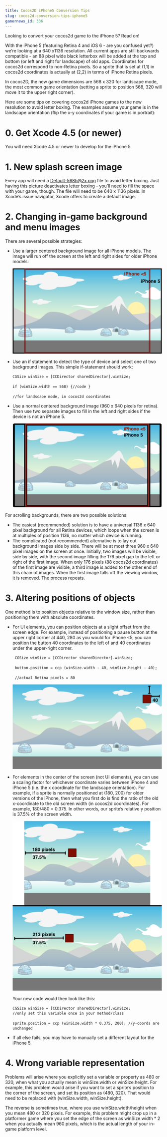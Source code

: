 ```yaml
---
title: Cocos2D iPhone5 Conversion Tips
slug: cocos2d-conversion-tips-iphone5
gamernews_id: 336
---
```


Looking to convert your cocos2d game to the iPhone 5? Read on!

With the iPhone 5 (featuring Retina 4 and iOS 6 - are you confused yet?) we’re looking at a 640 x1136 resolution. All current apps are still backwards compatible - an 88 pixel wide black letterbox will be added at the top and bottom (or left and right for landscape) of old apps. Coordinates for cocos2d correspond to non-Retina pixels. So a sprite that is set at (1,1) in cocos2d coordinates is actually at (2,2) in terms of iPhone Retina pixels.

In cocos2D, the new game dimensions are 568 x 320 for landscape mode, the most common game orientation (setting a sprite to position 568, 320 will move it to the upper right corner).

Here are some tips on covering cocos2d iPhone games to the new resolution to avoid letter boxing. The examples assume your game is in the landscape orientation (flip the x-y coordinates if your game is in portrait):

# 0. Get Xcode 4.5 (or newer)

You will need Xcode 4.5 or newer to develop for the iPhone 5.

# 1. New splash screen image

Every app will need a Default-568h@2x.png file to avoid letter boxing. Just having this picture deactivates letter boxing - you’ll need to fill the space with your game, though. The file will need to be 640 x 1136 pixels. In Xcode’s issue navigator, Xcode offers to create a default image.

# 2. Changing in-game background and menu images

There are several possible strategies:

*   Use a larger centered background image for all iPhone models. The image will run off the screen at the left and right sides for older iPhone models:

    ![](./iphone5conversion.png)

*   Use an if statement to detect the type of device and select one of two background images.
    This simple if-statement should work:

    	CGSize winSize = [CCDirector sharedDirector].winSize;

    	if (winSize.width == 568) {//code }

    	//for landscape mode, in cocos2d coordinates

*   Use a normal centered background image (960 x 640 pixels for retina). Then use two separate images to fill in the left and right sides if the device is not an iPhone 5.

    ![](./iphone5conversion_2.png)

For scrolling backgrounds, there are two possible solutions:

*   The easiest (recommended) solution is to have a universal 1136 x 640 pixel background for all Retina devices, which loops when the screen is at multiples of position 1136, no matter which device is running.</span>
*  The complicated (not recommended) alternative is to lay out background images side by side. There will be at most three 960 x 640 pixel images on the screen at once. Initially, two images will be visible, side by side, with the second image filling the 176 pixel gap to the left or right of the first image. When only 176 pixels (88 cocos2d coordinates) of the first image are visible, a third image is added to the other end of this chain of images. When the first image falls off the viewing window, it is removed. The process repeats.



# 3. Altering positions of objects

One method is to position objects relative to the window size, rather than positioning them with absolute coordinates.

*   For UI elements, you can position objects at a slight offset from the screen edge. For example, instead of positioning a pause button at the upper right corner at 440, 280 as you would for iPhone &lt;5, you can position the button 40 coordinates to the left of and 40 coordinates under the upper-right corner.

    	 CGSize winSize = [CCDirector sharedDirector].winSize;

    	 button.position = ccp (winSize.width - 40, winSize.height - 40);

    	 //actual Retina pixels = 80

    ![](./iphone5conversion_3.png)

*   For elements in the center of the screen (not UI elements), you can use a scaling factor for whichever coordinate varies between iPhone 4 and iPhone 5 (i.e. the x coordinate for the landscape orientation).
	For example, if a sprite is normally positioned at (180, 200) for older versions of the iPhone, then what you first do is find the ratio of the old x-coordinate to the old screen width (in cocos2d coordinates). For example, 180/480 = 0.375. In other words, our sprite’s relative y position is 37.5% of the screen width.

    ![](./iphone5conversion_4.png)

	Your new code would then look like this:

    	CGSize winSize = [CCDirector sharedDirector].winSize;
        //only set this variable once in your method/class

    	sprite.position = ccp (winSize.width * 0.375, 200); //y-coords are unchanged

*   If all else fails, you may have to manually set a different layout for the iPhone 5.

# 4. Wrong variable representation

Problems will arise where you explicitly set a variable or property as 480 or 320, when what you actually mean is winSize.width or winSize.height. For example, this problem would arise if you want to set a sprite’s position to the corner of the screen, and set its position as (480, 320). That would need to be replaced with (winSize.width, winSize.height).

The reverse is sometimes true, where you use winSize.width/height when you mean 480 or 320 pixels. For example, this problem might crop up in a platformer game where you set the edge of the screen as winSize.width * 2 when you actually mean 960 pixels, which is the actual length of your in-game platform level.
